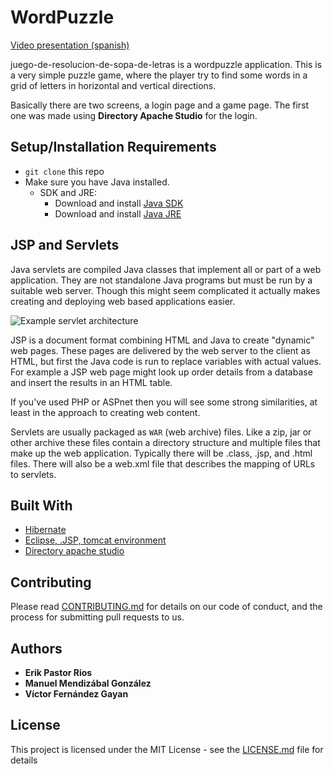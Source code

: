 # WordPuzzle

[Video presentation (spanish)](http://vfernandez.me/uoc/video_sopa_letras.mp4)

juego-de-resolucion-de-sopa-de-letras is a wordpuzzle application. This is a very simple puzzle game, where the player try to find some words in a grid of letters in horizontal and vertical directions.

Basically there are two screens, a login page and a game page. The first one was made using **Directory Apache Studio** for the login.

## Setup/Installation Requirements
* `git clone` this repo
* Make sure you have Java installed.
    * SDK and JRE:
        * Download and install [Java SDK](http://www.oracle.com/technetwork/java/javase/downloads/jdk8-downloads-2133151.html)
        * Download and install [Java JRE](http://www.java.com/en/)

## JSP and Servlets

Java servlets are compiled Java classes that implement all or part of a web application. They are not standalone Java programs but must be run by a suitable web server.  Though this might seem complicated it actually makes creating and deploying web based applications easier.

![Example servlet architecture](http://vfernandez.me/uoc/img/servlet-diag.gif)

JSP is a document format combining HTML and Java to create "dynamic" web pages. These pages are delivered by the web server to the client as HTML, but first the Java code is run to replace variables with actual values.  For example a JSP web page might look up order details from a database and insert the results in an HTML table. 

If you've used PHP or ASPnet then you will see some strong similarities, at least in the approach to creating web content.

Servlets are usually packaged as ``WAR`` (web archive) files. Like a zip, jar or other archive these files contain a directory structure and multiple files that make up the web application.  Typically there will be .class, .jsp, and .html files. There will also be a web.xml file that describes the mapping of URLs to servlets.

## Built With

* [Hibernate](http://hibernate.org/)
* [Eclipse, .JSP, tomcat environment](http://www.w3big.com/jsp/eclipse-jsp.html)
* [Directory apache studio](https://directory.apache.org/studio/)

## Contributing

Please read [CONTRIBUTING.md](https://gist.github.com/PurpleBooth/b24679402957c63ec426) for details on our code of conduct, and the process for submitting pull requests to us.

## Authors

* **Erik Pastor Rios**
* **Manuel Mendizábal González**
* **Víctor Fernández Gayan**

## License

This project is licensed under the MIT License - see the [LICENSE.md](LICENSE.md) file for details
